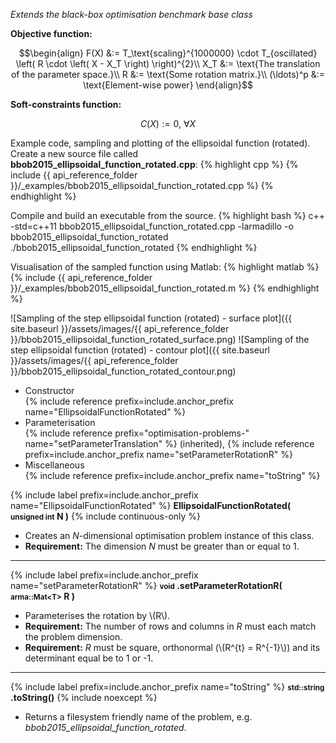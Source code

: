 *Extends the black-box optimisation benchmark base class*

**Objective function:**

$$\begin{align}
F(X) &:=  T_\text{scaling}^{1000000} \cdot T_{oscillated} \left( R \cdot \left( X - X_T \right) \right)^{2}\\
X_T &:= \text{The translation of the parameter space.}\\
R &:= \text{Some rotation matrix.}\\
(\ldots)^p &:= \text{Element-wise power}
\end{align}$$

**Soft-constraints function:**

$$C(X) := 0, \ \forall X$$

Example code, sampling and plotting of the ellipsoidal function (rotated).
Create a new source file called **bbob2015_ellipsoidal_function_rotated.cpp**:
{% highlight cpp %}
{% include {{ api_reference_folder }}/_examples/bbob2015_ellipsoidal_function_rotated.cpp %}
{% endhighlight %}

Compile and build an executable from the source.
{% highlight bash %}
c++ -std=c++11 bbob2015_ellipsoidal_function_rotated.cpp -larmadillo -o bbob2015_ellipsoidal_function_rotated
./bbob2015_ellipsoidal_function_rotated
{% endhighlight %}

Visualisation of the sampled function using Matlab:
{% highlight matlab %}
{% include {{ api_reference_folder }}/_examples/bbob2015_ellipsoidal_function_rotated.m %}
{% endhighlight %}

![Sampling of the step ellipsoidal function (rotated) - surface plot]({{ site.baseurl }}/assets/images/{{ api_reference_folder }}/bbob2015_ellipsoidal_function_rotated_surface.png)
![Sampling of the step ellipsoidal function (rotated) - contour plot]({{ site.baseurl }}/assets/images/{{ api_reference_folder }}/bbob2015_ellipsoidal_function_rotated_contour.png)

- Constructor<br>
  {% include reference prefix=include.anchor_prefix name="EllipsoidalFunctionRotated" %}
- Parameterisation<br>
  {% include reference prefix="optimisation-problems-" name="setParameterTranslation" %} (inherited), {% include reference prefix=include.anchor_prefix name="setParameterRotationR" %}
- Miscellaneous<br>
  {% include reference prefix=include.anchor_prefix name="toString" %}

{% include label prefix=include.anchor_prefix name="EllipsoidalFunctionRotated" %}
**EllipsoidalFunctionRotated( <small>unsigned int</small> N )** {% include continuous-only %}

- Creates an *N*-dimensional optimisation problem instance of this class.
- **Requirement:** The dimension *N* must be greater than or equal to 1.

---
{% include label prefix=include.anchor_prefix name="setParameterRotationR" %}
**<small>void</small> .setParameterRotationR( <small>arma::Mat&lt;T&gt;</small> R )**

- Parameterises the rotation by \\(R\\).
- **Requirement:** The number of rows and columns in *R* must each match the problem dimension.
- **Requirement:** *R* must be square, orthonormal (\\(R^{t} = R^{-1}\\)) and its determinant equal be to 1 or -1.

---
{% include label prefix=include.anchor_prefix name="toString" %}
**<small>std::string</small> .toString()** {% include noexcept %}

- Returns a filesystem friendly name of the problem, e.g. *bbob2015_ellipsoidal_function_rotated*.


